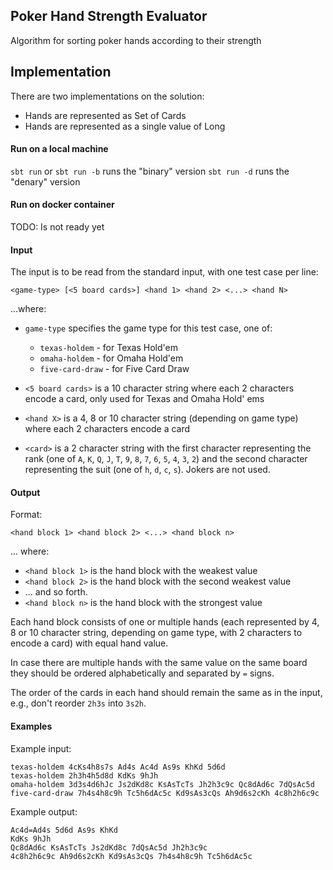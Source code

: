 ## Poker Hand Strength Evaluator

Algorithm for sorting poker hands according to their strength

## Implementation

There are two implementations on the solution:
 - Hands are represented as Set of Cards
 - Hands are represented as a single value of Long

#### Run on a local machine

`sbt run` or `sbt run -b`   runs the "binary" version 
`sbt run -d`                runs the "denary" version 

#### Run on docker container

TODO: Is not ready yet

#### Input

 The input is to be read from the standard input, with one test case per line:
 
 ```
 <game-type> [<5 board cards>] <hand 1> <hand 2> <...> <hand N>
 ```
 
 ...where: 
 
 * `game-type` specifies the game type for this test case, one of:
   * `texas-holdem` - for Texas Hold'em
   * `omaha-holdem` - for Omaha Hold'em
   * `five-card-draw` - for Five Card Draw
 
 * `<5 board cards>` is a 10 character string where each 2 characters encode a card, only used for Texas and 
 Omaha Hold' ems
  
 * `<hand X>` is a 4, 8 or 10 character string (depending on game type) where each 2 characters encode a card
 * `<card>` is a 2 character string with the first character representing the rank 
 (one of `A`, `K`, `Q`, `J`, `T`, `9`, `8`, `7`, `6`, `5`, `4`, `3`, `2`) and the second character representing 
 the suit (one of `h`, `d`, `c`, `s`). Jokers are not used. 
 
 #### Output
 
Format:
 
 ```
 <hand block 1> <hand block 2> <...> <hand block n>
 ```
 ... where:
 
 * `<hand block 1>` is the hand block with the weakest value
 * `<hand block 2>` is the hand block with the second weakest value
 * ... and so forth.
 * `<hand block n>` is the hand block with the strongest value
 
 Each hand block consists of one or multiple hands (each represented by 4, 8 or 10 character string, depending 
 on game type, with 2 characters to encode a card) with equal hand value.
 
 In case there are multiple hands with the same value on the same board they should be ordered alphabetically 
 and separated by `=` signs.
 
 The order of the cards in each hand should remain the same as in the input, e.g., don't reorder `2h3s` into 
 `3s2h`.
 
 #### Examples
 
 Example input:
 ```
 texas-holdem 4cKs4h8s7s Ad4s Ac4d As9s KhKd 5d6d
 texas-holdem 2h3h4h5d8d KdKs 9hJh
 omaha-holdem 3d3s4d6hJc Js2dKd8c KsAsTcTs Jh2h3c9c Qc8dAd6c 7dQsAc5d
 five-card-draw 7h4s4h8c9h Tc5h6dAc5c Kd9sAs3cQs Ah9d6s2cKh 4c8h2h6c9c
 ```
  
 Example output:
 ```
 Ac4d=Ad4s 5d6d As9s KhKd
 KdKs 9hJh
 Qc8dAd6c KsAsTcTs Js2dKd8c 7dQsAc5d Jh2h3c9c
 4c8h2h6c9c Ah9d6s2cKh Kd9sAs3cQs 7h4s4h8c9h Tc5h6dAc5c
 ```